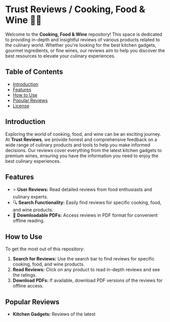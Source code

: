 # Trust Reviews / Cooking, Food & Wine 🍳🍷

Welcome to the **Cooking, Food & Wine** repository! This space is dedicated to providing in-depth and insightful reviews of various products related to the culinary world. Whether you're looking for the best kitchen gadgets, gourmet ingredients, or fine wines, our reviews aim to help you discover the best resources to elevate your culinary experiences.

## Table of Contents

- [Introduction](#introduction)
- [Features](#features)
- [How to Use](#how-to-use)
- [Popular Reviews](#popular-reviews)
- [License](#license)

## Introduction

Exploring the world of cooking, food, and wine can be an exciting journey. At **Trust Reviews**, we provide honest and comprehensive feedback on a wide range of culinary products and tools to help you make informed decisions. Our reviews cover everything from the latest kitchen gadgets to premium wines, ensuring you have the information you need to enjoy the best culinary experiences.

## Features

- ⭐ **User Reviews:** Read detailed reviews from food enthusiasts and culinary experts.
- 🔍 **Search Functionality:** Easily find reviews for specific cooking, food, and wine products.
- 📝 **Downloadable PDFs:** Access reviews in PDF format for convenient offline reading.

## How to Use

To get the most out of this repository:

1. **Search for Reviews:** Use the search bar to find reviews for specific cooking, food, and wine products.
2. **Read Reviews:** Click on any product to read in-depth reviews and see the ratings.
3. **Download PDFs:** If available, download PDF versions of the reviews for offline access.

## Popular Reviews

- **Kitchen Gadgets:** Reviews of the latest
